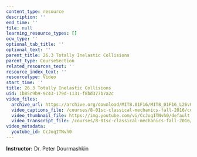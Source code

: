 ```yaml
---
content_type: resource
description: ''
end_time: ''
file: null
learning_resource_types: []
ocw_type: ''
optional_tab_title: ''
optional_text: ''
parent_title: 26.3 Totally Inelastic Collisions
parent_type: CourseSection
related_resources_text: ''
resource_index_text: ''
resourcetype: Video
start_time: ''
title: 26.3 Totally Inelastic Collisions
uid: 1b85c9b9-9c43-179d-1131-f8bd377b7a2c
video_files:
  archive_url: https://archive.org/download/MIT8.01F16/MIT8_01F16_L26v03_360p.mp4
  video_captions_file: /courses/8-01sc-classical-mechanics-fall-2016/cd3336f71c9a5dd79f4cb7fe01ad41ed_CcJoqITNvh0.vtt
  video_thumbnail_file: https://img.youtube.com/vi/CcJoqITNvh0/default.jpg
  video_transcript_file: /courses/8-01sc-classical-mechanics-fall-2016/542651eebff015e780bd2b0420394854_CcJoqITNvh0.pdf
video_metadata:
  youtube_id: CcJoqITNvh0
---
```


**Instructor:** Dr. Peter Dourmashkin